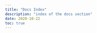```yaml
---
title: "Docs Index"
description: "index of the docs section"
date: 2020-10-22
toc: true
---
```








